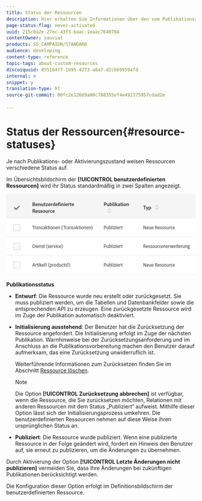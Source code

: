 ```yaml
---
title: Status der Ressourcen
description: Hier erhalten Sie Informationen über den vom Publikationszustand abhängigen Ressourcenstatus.
page-status-flag: never-activated
uuid: 215c0a2e-27ec-43f3-baac-1eaac7640784
contentOwner: sauviat
products: SG_CAMPAIGN/STANDARD
audience: developing
content-type: reference
topic-tags: about-custom-resources
discoiquuid: 85516477-1b95-4273-a0a7-d2cbb9950afd
internal: n
snippet: y
translation-type: ht
source-git-commit: 00fc2e12669a00c788355ef4e492375957cdad2e

---
```



# Status der Ressourcen{#resource-statuses}

Je nach Publikations- oder Aktivierungszustand weisen Ressourcen verschiedene Status auf.

Im Übersichtsbildschirm der **[!UICONTROL benutzerdefinierten Ressourcen]** wird ihr Status standardmäßig in zwei Spalten angezeigt.

![](assets/schema_colonne_1.png)

**Publikationsstatus**

* **Entwurf**: Die Ressource wurde neu erstellt oder zurückgesetzt. Sie muss publiziert werden, um die Tabellen und Datenbankfelder sowie die entsprechenden API zu erzeugen. Eine zurückgesetzte Ressource wird im Zuge der Publikation automatisch deaktiviert.
* **Initialisierung ausstehend**: Der Benutzer hat die Zurücksetzung der Ressource angefordert. Die Initialisierung erfolgt im Zuge der nächsten Publikation. Warnhinweise bei der Zurücksetzungsanforderung und im Anschluss an die Publikationsvorbereitung machen den Benutzer darauf aufmerksam, das eine Zurücksetzung unwiderruflich ist.

   Weiterführende Informationen zum Zurücksetzen finden Sie im Abschnitt [Ressource löschen](../../developing/using/deleting-a-resource.md).

   >[!NOTE]
   >
   >Die Option **[!UICONTROL Zurücksetzung abbrechen]** ist verfügbar, wenn die Ressource, die Sie zurücksetzen möchten, Relationen mit anderen Ressourcen mit dem Status „Publiziert“ aufweist. Mithilfe dieser Option lässt sich der Initialisierungsprozess umkehren. Die benutzerdefinierten Ressourcen nehmen auf diese Weise ihren ursprünglichen Status an.

* **Publiziert**: Die Ressource wurde publiziert. Wenn eine publizierte Ressource in der Folge geändert wird, fordert ein Hinweis den Benutzer auf, sie erneut zu publizieren, um die Änderungen zu übernehmen.

Durch Aktivierung der Option **[!UICONTROL Letzte Änderungen nicht publizieren]** vermeiden Sie, dass Ihre Änderungen bei zukünftigen Publikationen berücksichtigt werden.

Die Konfiguration dieser Option erfolgt im Definitionsbildschirm der benutzerdefinierten Ressource.
